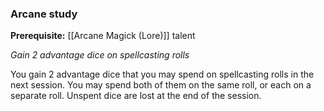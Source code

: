 ### Arcane study

**Prerequisite:** [[Arcane Magick (Lore)]] talent

_Gain 2 advantage dice on spellcasting rolls_

You gain 2 advantage dice that you may spend on spellcasting rolls in the next session. You may spend both of them on the same roll, or each on a separate roll. Unspent dice are lost at the end of the session.
